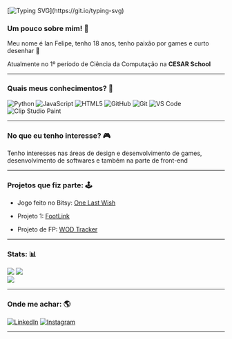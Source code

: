 [![Typing SVG](https://readme-typing-svg.herokuapp.com?font=SST+Paneuropean+CondensedRegular&weight=500&size=35&duration=4000&pause=200&color=8FEEF7&center=true&vCenter=true&width=1000&height=100&lines=Beginning+scan.;Scanning+Bridges+ID.;Verifying+ID.+Clear.;%E2%9C%A8+Welcome+%E2%9C%A8+Sam+Porter+Bridges.)](https://git.io/typing-svg)

### Um pouco sobre mim! 💫

Meu nome é Ian Felipe, tenho 18 anos, tenho paixão por games e curto desenhar 🎨

Atualmente no 1º período de Ciência da Computação na **CESAR School**

---

### Quais meus conhecimentos? 💾

![Python](https://img.shields.io/badge/python-3670A0?style=for-the-badge&logo=python&logoColor=ffdd54)
![JavaScript](https://img.shields.io/badge/javascript-%23323330.svg?style=for-the-badge&logo=javascript&logoColor=%23F7DF1E)
![HTML5](https://img.shields.io/badge/html5-%23E34F26.svg?style=for-the-badge&logo=html5&logoColor=white)
![GitHub](https://img.shields.io/badge/github-%23121011.svg?style=for-the-badge&logo=github&logoColor=white)
![Git](https://img.shields.io/badge/git-%23F05033.svg?style=for-the-badge&logo=git&logoColor=white)
![VS Code](https://img.shields.io/badge/VS%20Code-007acc?style=for-the-badge&logo=visual-studio-code&logoColor=white)
![Clip Studio Paint](https://img.shields.io/badge/ClipStudioPaint-%23CFD3D3.svg?style=for-the-badge&logo=ClipStudioPaint&logoColor=white)

---

### No que eu tenho interesse? 🎮

Tenho interesses nas áreas de design e desenvolvimento de games, desenvolvimento de softwares e também na parte de front-end

---

### Projetos que fiz parte: 🕹

- Jogo feito no Bitsy: [One Last Wish](https://rafa-cappetta.itch.io/one-last-wish)

- Projeto 1: [FootLink](https://github.com/AnzinFelipe/FootLink)

- Projeto de FP: [WOD Tracker](https://github.com/kururin-DOT/Crossfit)

---

### Stats: 📊

![](https://github-readme-stats.vercel.app/api?username=AnzinFelipe&theme=catppuccin_mocha&show_icons=true&hide_border=false&include_all_commits=true&count_private=true)
![](https://github-readme-stats.vercel.app/api/top-langs/?username=AnzinFelipe&theme=catppuccin_mocha&hide_border=false&include_all_commits=true&count_private=true&layout=compact)<br/>
![](https://nirzak-streak-stats.vercel.app/?user=AnzinFelipe&theme=catppuccin_mocha&hide_border=false)


---

### Onde me achar: 🌎

[![LinkedIn](https://img.shields.io/badge/LinkedIn-0077B5?style=for-the-badge&logo=linkedin&logoColor=white)](https://www.linkedin.com/in/ianfelipecosta/)
[![Instagram](https://img.shields.io/badge/Instagram-E4405F?style=for-the-badge&logo=instagram&logoColor=white)](https://www.instagram.com/anzin.webp/)

---
